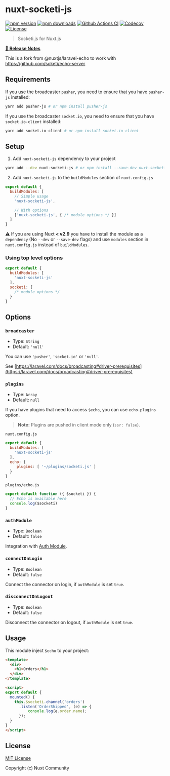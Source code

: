 # nuxt-socketi-js

[![npm version][npm-version-src]][npm-version-href]
[![npm downloads][npm-downloads-src]][npm-downloads-href]
[![Github Actions CI][github-actions-ci-src]][github-actions-ci-href]
[![Codecov][codecov-src]][codecov-href]
[![License][license-src]][license-href]

> Socketi.js for Nuxt.js

[📖 **Release Notes**](./CHANGELOG.md)



This is a fork from @nuxtjs/laravel-echo to work with https://github.com/soketi/echo-server
## Requirements

If you use the broadcaster `pusher`, you need to ensure that you have `pusher-js` installed:

```bash
yarn add pusher-js # or npm install pusher-js
```

If you use the broadcaster `socket.io`, you need to ensure that you have `socket.io-client` installed:

```bash
yarn add socket.io-client # or npm install socket.io-client
```

## Setup

1. Add `nuxt-socketi-js` dependency to your project

```bash
yarn add --dev nuxt-socketi-js # or npm install --save-dev nuxt-socketi-js
```

2. Add `nuxt-socketi-js` to the `buildModules` section of `nuxt.config.js`

```js
export default {
  buildModules: [
    // Simple usage
    'nuxt-socketi-js',

    // With options
    ['nuxt-socketi-js', { /* module options */ }]
  ]
}
```

:warning: If you are using Nuxt **< v2.9** you have to install the module as a `dependency` (No `--dev` or `--save-dev` flags) and use `modules` section in `nuxt.config.js` instead of `buildModules`.

### Using top level options

```js
export default {
  buildModules: [
    'nuxt-socketi-js'
  ],
  socketi: {
    /* module options */
  }
}
```

## Options

### `broadcaster`

- Type: `String`
- Default: `'null'`

You can use `'pusher'`, `'socket.io'` or `'null'`.

See [https://laravel.com/docs/broadcasting#driver-prerequisites](https://laravel.com/docs/broadcasting#driver-prerequisites)

### `plugins`

- Type: `Array`
- Default: `null`

If you have plugins that need to access `$echo`, you can use `echo.plugins` option.

> **Note:** Plugins are pushed in client mode only (`ssr: false`).

`nuxt.config.js`

```js
export default {
  buildModules: [
    'nuxt-socketi-js'
  ],
  echo: {
     plugins: [ '~/plugins/socketi.js' ]
  }
}
```

`plugins/echo.js`

```js
export default function ({ $socketi }) {
  // Echo is available here
  console.log($socketi)
}
```

### `authModule`

- Type: `Boolean`
- Default: `false`

Integration with [Auth Module](https://github.com/nuxt-community/auth-module).

### `connectOnLogin`

- Type: `Boolean`
- Default: `false`

Connect the connector on login, if `authModule` is set `true`.

### `disconnectOnLogout`

- Type: `Boolean`
- Default: `false`

Disconnect the connector on logout, if `authModule` is set `true`.

## Usage

This module inject `$echo` to your project:

```html
<template>
  <div>
    <h1>Orders</h1>
  </div>
</template>

<script>
export default {
  mounted() {
    this.$socketi.channel('orders')
      .listen('OrderShipped', (e) => {
          console.log(e.order.name);
      });
  }
}
</script>
```

## License

[MIT License](./LICENSE)

Copyright (c) Nuxt Community

<!-- Badges -->
[npm-version-src]: https://img.shields.io/npm/v/nuxt-socketi-js/latest.svg
[npm-version-href]: https://npmjs.com/package/nuxt-socketi-js

[npm-downloads-src]: https://img.shields.io/npm/dt/nuxt-socketi-js.svg
[npm-downloads-href]: https://npmjs.com/package/nuxt-socketi-js

[github-actions-ci-src]: https://github.com/nuxt-community/socketi-js/workflows/ci/badge.svg
[github-actions-ci-href]: https://github.com/nuxt-community/socketi-js/actions?query=workflow%3Aci

[codecov-src]: https://img.shields.io/codecov/c/github/nuxt-community/socketi-js.svg
[codecov-href]: https://codecov.io/gh/nuxt-community/socketi-js

[license-src]: https://img.shields.io/npm/l/nuxt-socketi-js.svg
[license-href]: https://npmjs.com/package/nuxt-socketi-js
